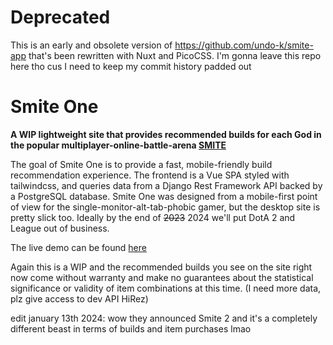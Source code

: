 # Deprecated
This is an early and obsolete version of https://github.com/undo-k/smite-app that's been rewritten with Nuxt and PicoCSS. I'm gonna leave this repo here tho cus I need to keep my commit history padded out 


# Smite One  
**A WIP lightweight site that provides recommended builds for each God in the popular multiplayer-online-battle-arena [SMITE](https://smitegame.com/.)**  
  
The goal of Smite One is to provide a fast, mobile-friendly build recommendation experience. The frontend is a Vue SPA styled with tailwindcss, and queries data from a Django Rest Framework API backed by a PostgreSQL database. Smite One was designed from a mobile-first point of view for the single-monitor-alt-tab-phobic gamer, but the desktop site is pretty slick too. Ideally by the end of ~~2023~~ 2024 we'll put DotA 2 and League out of business.
  
The live demo can be found [here](https://smite-one-production.up.railway.app/)

Again this is a WIP and the recommended builds you see on the site right now come without warranty and make no guarantees about the statistical significance or validity of item combinations at this time. (I need more data, plz give access to dev API HiRez)

edit january 13th 2024: wow they announced Smite 2 and it's a completely different beast in terms of builds and item purchases lmao
